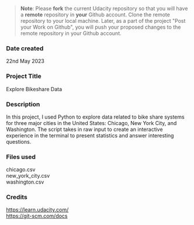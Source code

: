 >**Note**: Please **fork** the current Udacity repository so that you will have a **remote** repository in **your** Github account. Clone the remote repository to your local machine. Later, as a part of the project "Post your Work on Github", you will push your proposed changes to the remote repository in your Github account.

### Date created
22nd May 2023

### Project Title
Explore Bikeshare Data

### Description
In this project, I used Python to explore data related to bike share systems for three major cities in the United States: Chicago, New York City, and Washington. The script takes in raw input to create an interactive experience in the terminal to present statistics and answer interesting questions.

### Files used
chicago.csv  
new_york_city.csv  
washington.csv  

### Credits
https://learn.udacity.com/  
https://git-scm.com/docs

